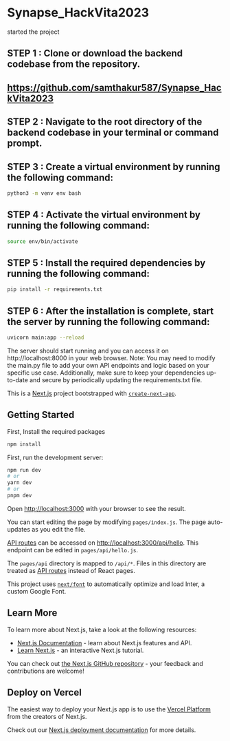 # Synapse_HackVita2023
started the project
## STEP 1 : Clone or download the backend codebase from the repository. 
## https://github.com/samthakur587/Synapse_HackVita2023
## STEP 2 : Navigate to the root directory of the backend codebase in your terminal or command prompt.
## STEP 3 : Create a virtual environment by running the following command:
```bash
python3 -m venv env bash
```
 

## STEP 4 : Activate the virtual environment by running the following command:
```bash
source env/bin/activate
```
## STEP 5 : Install the required dependencies by running the following command:
```bash
pip install -r requirements.txt
```
## STEP 6 : After the installation is complete, start the server by running the following command:
```bash
uvicorn main:app --reload
```
The server should start running and you can access it on http://localhost:8000 in your web browser.
Note: You may need to modify the main.py file to add your own API endpoints and logic based on your specific use case. Additionally, make sure to keep your dependencies up-to-date and secure by periodically updating the requirements.txt file.






This is a [Next.js](https://nextjs.org/) project bootstrapped with [`create-next-app`](https://github.com/vercel/next.js/tree/canary/packages/create-next-app).

## Getting Started

First, Install the required packages
```bash
npm install
```

First, run the development server:

```bash
npm run dev
# or
yarn dev
# or
pnpm dev
```

Open [http://localhost:3000](http://localhost:3000) with your browser to see the result.

You can start editing the page by modifying `pages/index.js`. The page auto-updates as you edit the file.

[API routes](https://nextjs.org/docs/api-routes/introduction) can be accessed on [http://localhost:3000/api/hello](http://localhost:3000/api/hello). This endpoint can be edited in `pages/api/hello.js`.

The `pages/api` directory is mapped to `/api/*`. Files in this directory are treated as [API routes](https://nextjs.org/docs/api-routes/introduction) instead of React pages.

This project uses [`next/font`](https://nextjs.org/docs/basic-features/font-optimization) to automatically optimize and load Inter, a custom Google Font.

## Learn More

To learn more about Next.js, take a look at the following resources:

- [Next.js Documentation](https://nextjs.org/docs) - learn about Next.js features and API.
- [Learn Next.js](https://nextjs.org/learn) - an interactive Next.js tutorial.

You can check out [the Next.js GitHub repository](https://github.com/vercel/next.js/) - your feedback and contributions are welcome!

## Deploy on Vercel

The easiest way to deploy your Next.js app is to use the [Vercel Platform](https://vercel.com/new?utm_medium=default-template&filter=next.js&utm_source=create-next-app&utm_campaign=create-next-app-readme) from the creators of Next.js.

Check out our [Next.js deployment documentation](https://nextjs.org/docs/deployment) for more details.

